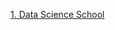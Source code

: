 [1. Data Science School](https://datascienceschool.net/view-notebook/4c2d5ff1caab4b21a708cc662137bc65/)
